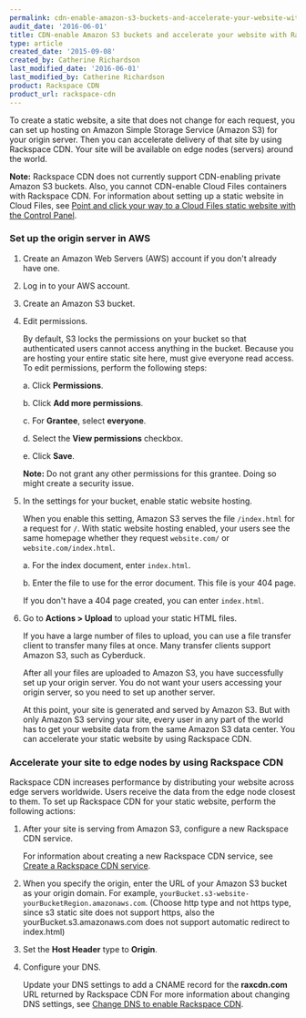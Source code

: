 ```yaml
---
permalink: cdn-enable-amazon-s3-buckets-and-accelerate-your-website-with-rackspace-cdn/
audit_date: '2016-06-01'
title: CDN-enable Amazon S3 buckets and accelerate your website with Rackspace CDN
type: article
created_date: '2015-09-08'
created_by: Catherine Richardson
last_modified_date: '2016-06-01'
last_modified_by: Catherine Richardson
product: Rackspace CDN
product_url: rackspace-cdn
---
```


To create a static website, a site that does not change for each
request, you can set up hosting on Amazon Simple Storage Service
(Amazon S3) for your origin server. Then you can accelerate delivery of
that site by using Rackspace CDN. Your site will be available on edge
nodes (servers) around the world.

**Note:** Rackspace CDN does not currently support CDN-enabling
private Amazon S3 buckets. Also, you cannot
CDN-enable Cloud Files containers with Rackspace CDN. For
information about setting up a static website in Cloud Files, see [Point
and click your way to a Cloud Files static website with the Control
Panel](http://www.rackspace.com/blog/point-and-click-your-way-to-a-cloud-files-static-website-with-the-control-panel/).

### Set up the origin server in AWS

1. Create an Amazon Web Servers (AWS) account if you
don't already have one.

2. Log in to your AWS account.

3. Create an Amazon S3 bucket.

4. Edit permissions.

   By default, S3 locks the permissions on your bucket so that authenticated users cannot access anything in the bucket. Because you are hosting your entire static site here, must give everyone read access. To edit permissions, perform the following steps:

   a. Click **Permissions**.

   b. Click **Add more permissions**.

   c. For **Grantee**, select **everyone**.

   d. Select the **View permissions** checkbox.

   e. Click **Save**.

   **Note:** Do not grant any other permissions for this grantee. Doing so might create a security issue.

5. In the settings for your bucket, enable static website
hosting.

   When you enable this setting, Amazon S3 serves the file `/index.html` for a request for `/`. With static website hosting enabled, your users see the same homepage whether they request `website.com/` or `website.com/index.html`.

   a. For the index document, enter `index.html`.

   b. Enter the file to use for the error document. This file is your 404 page.

      If you don't have a 404 page created, you can enter `index.html`.

6. Go to **Actions > Upload** to upload your static HTML files.

   If you have a large number of files to upload, you can use a file transfer client to transfer many files at once. Many transfer clients support Amazon S3, such as Cyberduck.

   After all your files are uploaded to Amazon S3, you have successfully set up your origin server. You do not want your users accessing your origin server, so you need to set up another server.

   At this point, your site is generated and served by Amazon S3. But with only Amazon S3 serving your site, every user in any part of the world has to get your website data from the same Amazon S3 data center. You can accelerate your static website by using Rackspace CDN.

### Accelerate your site to edge nodes by using Rackspace CDN

Rackspace CDN increases performance by distributing your website
across edge servers worldwide. Users receive the data from the edge node
closest to them. To set up Rackspace CDN for your static website,
perform the following actions:

1. After your site is serving from Amazon S3, configure a new Rackspace CDN service.

   For information about creating a new Rackspace CDN service, see [Create a Rackspace CDN service](/how-to/create-a-rackspace-cdn-service).

2. When you specify the origin, enter the URL of your Amazon S3 bucket as your origin domain. For example, `yourBucket.s3-website-yourBucketRegion.amazonaws.com`. (Choose http type and not https type, since s3 static site does not support https, also the yourBucket.s3.amazonaws.com does not support automatic redirect to index.html)

3. Set the **Host Header** type to **Origin**.

4. Configure your DNS.

   Update your DNS settings to add a CNAME record for the **raxcdn.com** URL returned by Rackspace CDN For more information about changing DNS settings, see [Change DNS to enable Rackspace CDN](/how-to/change-dns-to-enable-rackspace-cdn).
